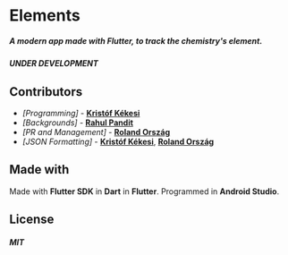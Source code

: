 # Elements

##### A modern app made with Flutter, to track the chemistry's element.
##### __UNDER DEVELOPMENT__
## Contributors
* _[Programming]_  - [__Kristóf Kékesi__](https://github.com/KristofKekesi)
* _[Backgrounds]_ - [__Rahul Pandit__](https://instagram.com/immrahulp)
* _[PR and Management]_ - [__Roland Ország__](https://github.com/rolandorszag)
* _[JSON Formatting]_ - [__Kristóf Kékesi__](https://github.com/KristofKekesi), [__Roland Ország__](https://github.com/rolandorszag)
 
## Made with
Made with __Flutter SDK__ in __Dart__ in __Flutter__. Programmed in __Android Studio__.

## License
##### __MIT__
